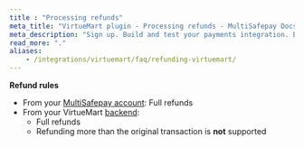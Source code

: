 ```yaml
---
title : "Processing refunds"
meta_title: "VirtueMart plugin - Processing refunds - MultiSafepay Docs"
meta_description: "Sign up. Build and test your payments integration. Explore our products and services. Use our API reference, SDKs, and wrappers. Get support."
read_more: "."
aliases: 
    - /integrations/virtuemart/faq/refunding-virtuemart/
---
```


**Refund rules**  

- From your [MultiSafepay account](/account/multisafepay-account/processing-refunds/): Full refunds 
- From your VirtueMart [backend](/getting-started/glossary/#backend):  
    - Full refunds 
    - Refunding more than the original transaction is **not** supported

